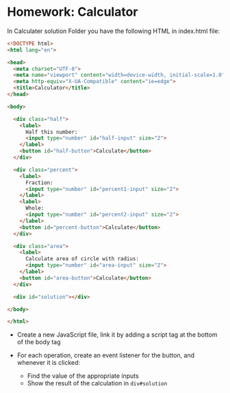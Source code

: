 # Homework: Calculator

In Calculater solution Folder you have the following HTML in index.html file:

```html
<!DOCTYPE html>
<html lang="en">

<head>
  <meta charset="UTF-8">
  <meta name="viewport" content="width=device-width, initial-scale=1.0">
  <meta http-equiv="X-UA-Compatible" content="ie=edge">
  <title>Calculator</title>
</head>

<body>

  <div class="half">
    <label>
      Half this number:
      <input type="number" id="half-input" size="2">
    </label>
    <button id="half-button">Calculate</button>
  </div>

  <div class="percent">
    <label>
      Fraction:
      <input type="number" id="percent1-input" size="2">
    </label>
    <label>
      Whole:
      <input type="number" id="percent2-input" size="2">
    </label>
    <button id="percent-button">Calculate</button>
  </div>

  <div class="area">
    <label>
      Calculate area of circle with radius:
      <input type="number" id="area-input" size="2">
    </label>
    <button id="area-button">Calculate</button>
  </div>

  <div id="solution"></div>

</body>

</html>
```

- Create a new JavaScript file, link it by adding a script tag at the bottom of the body tag
- For each operation, create an event listener for the button, and whenever it is clicked:

  - Find the value of the appropriate inputs
  - Show the result of the calculation in `div#solution`

